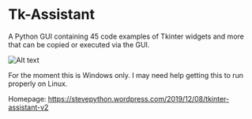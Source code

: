 # Tk-Assistant
A Python GUI containing 45 code examples of Tkinter widgets and more that can be copied or executed via the GUI.


![Alt text](https://stevepython.files.wordpress.com/2019/12/python-tkinter-assistant-gui-help-ss1.png "Optional title")

For the moment this is Windows only.
I may need help getting this to run properly on Linux.

Homepage: https://stevepython.wordpress.com/2019/12/08/tkinter-assistant-v2
